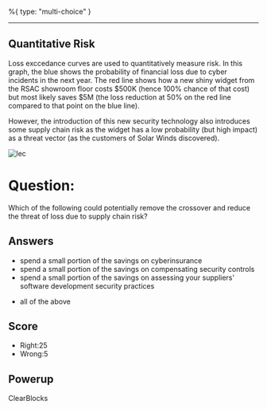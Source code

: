 %{
 type: "multi-choice"
}

---
## Quantitative Risk
Loss exccedance curves are used
to quantitatively measure risk.
In this graph, the blue shows the probability
of financial loss due to cyber incidents
in the next year.
The red line shows how a new shiny widget
from the RSAC showroom floor costs $500K
(hence 100% chance of that cost) but
most likely saves $5M
(the loss reduction at 50% on the red line compared
to that point on the blue line).

However, the introduction of this new security technology
also introduces some supply chain risk as the widget has
a low probability (but high impact) as a threat vector
(as the customers of Solar Winds discovered).

![lec](/images/lossExceed3.png)

# Question:
Which of the following could potentially
remove the crossover and reduce
the threat of loss due to supply chain risk?

## Answers
- spend a small portion of the savings on cyberinsurance
- spend a small portion of the savings on compensating security controls
- spend a small portion of the savings on assessing your suppliers' software development security practices
* all of the above

## Score
- Right:25
- Wrong:5

## Powerup
ClearBlocks
